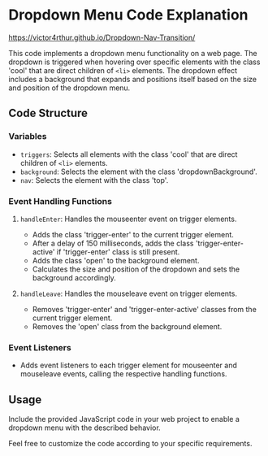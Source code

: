 # Dropdown Menu Code Explanation
https://victor4rthur.github.io/Dropdown-Nav-Transition/

This code implements a dropdown menu functionality on a web page. 
The dropdown is triggered when hovering over specific elements with the class 'cool' that are direct children of `<li>` elements. 
The dropdown effect includes a background that expands and positions itself based on the size and position of the dropdown menu.

## Code Structure

### Variables
- `triggers`: Selects all elements with the class 'cool' that are direct children of `<li>` elements.
- `background`: Selects the element with the class 'dropdownBackground'.
- `nav`: Selects the element with the class 'top'.

### Event Handling Functions
1. `handleEnter`: Handles the mouseenter event on trigger elements.
   - Adds the class 'trigger-enter' to the current trigger element.
   - After a delay of 150 milliseconds, adds the class 'trigger-enter-active' if 'trigger-enter' class is still present.
   - Adds the class 'open' to the background element.
   - Calculates the size and position of the dropdown and sets the background accordingly.

2. `handleLeave`: Handles the mouseleave event on trigger elements.
   - Removes 'trigger-enter' and 'trigger-enter-active' classes from the current trigger element.
   - Removes the 'open' class from the background element.

### Event Listeners
- Adds event listeners to each trigger element for mouseenter and mouseleave events, calling the respective handling functions.

## Usage
Include the provided JavaScript code in your web project to enable a dropdown menu with the described behavior.

Feel free to customize the code according to your specific requirements.
